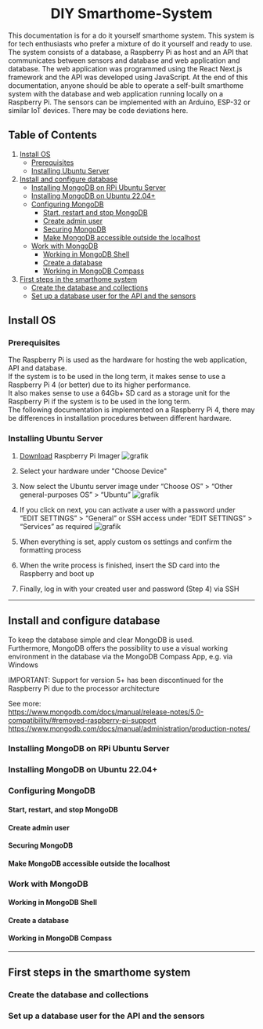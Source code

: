 <h1 align="center">DIY Smarthome-System</h1>

This documentation is for a do it yourself smarthome system. This system is for tech enthusiasts who prefer a mixture of do it yourself and ready to use. 
The system consists of a database, a Raspberry Pi as host and an API that communicates between sensors and database and web application and database. 
The web application was programmed using the React Next.js framework and the API was developed using JavaScript. 
At the end of this documentation, anyone should be able to operate a self-built smarthome system with the database and web application running locally on a Raspberry Pi. 
The sensors can be implemented with an Arduino, ESP-32 or similar IoT devices. There may be code deviations here.

## Table of Contents
1. [Install OS](#install-os)
   - [Prerequisites](#prerequisites)
   - [Installing Ubuntu Server](#installing-ubuntu-server)
2. [Install and configure database](#install-and-configure-database)
   - [Installing MongoDB on RPi Ubuntu Server](#installing-mongodb-on-rpi-ubuntu-server)
   - [Installing MongoDB on Ubuntu 22.04+](#installing-mongodb-on-ubuntu-2204)
   - [Configuring MongoDB](#configuring-mongodb)
     - [Start, restart and stop MongoDB](#start-restart-and-stop-mongodb)
     - [Create admin user](#create-admin-user)
     - [Securing MongoDB](#securing-mongodb)
     - [Make MongoDB accessible outside the localhost](#make-mongodb-accessible-outside-the-localhost)
   - [Work with MongoDB](#work-with-mongodb)
     - [Working in MongoDB Shell](#working-in-mongodb-shell)
     - [Create a database](#create-a-database)
     - [Working in MongoDB Compass](#working-in-mongodb-compass)
3. [First steps in the smarthome system](#first-steps-in-the-smarthome-system)
   - [Create the database and collections](#create-the-database-and-collections)
   - [Set up a database user for the API and the sensors](#set-up-a-database-user-for-the-api-and-the-sensors)


## Install OS
### Prerequisites
The Raspberry Pi is used as the hardware for hosting the web application, API and database. <br/>
If the system is to be used in the long term, it makes sense to use a Raspberry Pi 4 (or better) due to its higher performance. <br/>
It also makes sense to use a 64Gb+ SD card as a storage unit for the Raspberry Pi if the system is to be used in the long term. <br/>
The following documentation is implemented on a Raspberry Pi 4, there may be differences in installation procedures between different hardware. <br/>

### Installing Ubuntu Server
1. [Download](https://www.raspberrypi.com/software/) Raspberry Pi Imager
![grafik](https://github.com/user-attachments/assets/96d67cdc-9ece-48a7-9d35-65cb03a2db92)

2. Select your hardware under "Choose Device"

3. Now select the Ubuntu server image under “Choose OS” > “Other general-purposes OS” > “Ubuntu”
![grafik](https://github.com/user-attachments/assets/6b6e1ba6-ee01-48f3-9a7f-43a9c2ab7acc)

4. If you click on next, you can activate a user with a password under “EDIT SETTINGS” > “General” or SSH access under “EDIT SETTINGS” > “Services” as required
![grafik](https://github.com/user-attachments/assets/c05657db-d77b-4b5e-8290-29a2ed854e27)

5.	When everything is set, apply custom os settings and confirm the formatting process

6.	When the write process is finished, insert the SD card into the Raspberry and boot up

7.	Finally, log in with your created user and password (Step 4) via SSH

---
## Install and configure database

To keep the database simple and clear MongoDB is used. <br/>
Furthermore, MongoDB offers the possibility to use a visual working environment in the database via the MongoDB Compass App, e.g. via Windows <br/>

IMPORTANT: Support for version 5+ has been discontinued for the Raspberry Pi due to the processor architecture 

See more: <br/>
https://www.mongodb.com/docs/manual/release-notes/5.0-compatibility/#removed-raspberry-pi-support <br/>
https://www.mongodb.com/docs/manual/administration/production-notes/


### Installing MongoDB on RPi Ubuntu Server

### Installing MongoDB on Ubuntu 22.04+

### Configuring MongoDB
#### Start, restart, and stop MongoDB
#### Create admin user
#### Securing MongoDB
#### Make MongoDB accessible outside the localhost

### Work with MongoDB
#### Working in MongoDB Shell
#### Create a database
#### Working in MongoDB Compass
---
## First steps in the smarthome system
### Create the database and collections
### Set up a database user for the API and the sensors

